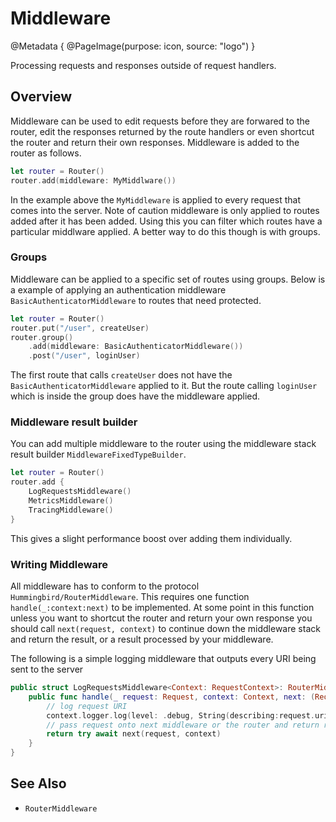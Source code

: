 # Middleware

@Metadata {
    @PageImage(purpose: icon, source: "logo")
}

Processing requests and responses outside of request handlers. 

## Overview

Middleware can be used to edit requests before they are forwared to the router, edit the responses returned by the route handlers or even shortcut the router and return their own responses. Middleware is added to the router as follows.

```swift
let router = Router()
router.add(middleware: MyMiddlware())
```

In the example above the `MyMiddleware` is applied to every request that comes into the server. Note of caution middleware is only applied to routes added after it has been added. Using this you can filter which routes have a particular middlware applied. A better way to do this though is with groups.

### Groups

Middleware can be applied to a specific set of routes using groups. Below is a example of applying an authentication middleware `BasicAuthenticatorMiddleware` to routes that need protected.

```swift
let router = Router()
router.put("/user", createUser)
router.group()
    .add(middleware: BasicAuthenticatorMiddleware())
    .post("/user", loginUser)
```
The first route that calls `createUser` does not have the `BasicAuthenticatorMiddleware` applied to it. But the route calling `loginUser` which is inside the group does have the middleware applied.

### Middleware result builder

You can add multiple middleware to the router using the middleware stack result builder ``MiddlewareFixedTypeBuilder``.

```swift
let router = Router()
router.add {
    LogRequestsMiddleware()
    MetricsMiddleware()
    TracingMiddleware()
}
```

This gives a slight performance boost over adding them individually.

### Writing Middleware

All middleware has to conform to the protocol ``Hummingbird/RouterMiddleware``. This requires one function `handle(_:context:next)` to be implemented. At some point in this function unless you want to shortcut the router and return your own response you should call `next(request, context)` to continue down the middleware stack and return the result, or a result processed by your middleware. 

The following is a simple logging middleware that outputs every URI being sent to the server

```swift
public struct LogRequestsMiddleware<Context: RequestContext>: RouterMiddleware {
    public func handle(_ request: Request, context: Context, next: (Request, Context) async throws -> Response) async throws -> Response {
        // log request URI
        context.logger.log(level: .debug, String(describing:request.uri.path))
        // pass request onto next middleware or the router and return response
        return try await next(request, context)
    }
}
```

## See Also

- ``RouterMiddleware``
